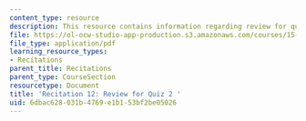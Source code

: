 ```yaml
---
content_type: resource
description: This resource contains information regarding review for quiz 2.
file: https://ol-ocw-studio-app-production.s3.amazonaws.com/courses/15-031j-energy-decisions-markets-and-policies-spring-2012/6dbac628031b4769e1b153bf2be05026_MIT15_031JS12_rec12.pdf
file_type: application/pdf
learning_resource_types:
- Recitations
parent_title: Recitations
parent_type: CourseSection
resourcetype: Document
title: 'Recitation 12: Review for Quiz 2 '
uid: 6dbac628-031b-4769-e1b1-53bf2be05026
---
```


